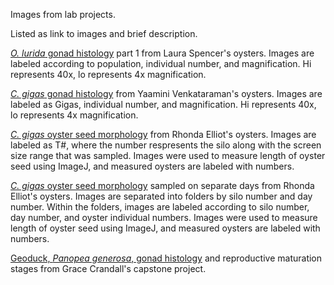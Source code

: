 Images from lab projects.

Listed as link to images and brief description.

[*O. lurida* gonad histology](https://drive.google.com/drive/folders/0B_Kednl1tNImYW1oaGU2MENla0U?usp=sharing) part 1 from Laura Spencer's oysters. Images are labeled according to population, individual number, and magnification. Hi represents 40x, lo represents 4x magnification. 

[*C. gigas* gonad histology](https://drive.google.com/drive/folders/0B_Kednl1tNImX0MyY0tTdlBrRjg?usp=sharing) from Yaamini Venkataraman's oysters. Images are labeled as Gigas, individual number, and magnification. Hi represents 40x, lo represents 4x magnification.

[*C. gigas* oyster seed morphology](https://drive.google.com/drive/folders/0B_Kednl1tNImWTJLYUxHVzA0eWs?usp=sharing) from Rhonda Elliot's oysters. Images are labeled as T#, where the number respresents the silo along with the screen size range that was sampled. Images were used to measure length of oyster seed using ImageJ, and measured oysters are labeled with numbers.

[*C. gigas* oyster seed morphology](https://drive.google.com/drive/folders/0B_Kednl1tNImN0ZvM0FYLWxXYVk?usp=sharing) sampled on separate days from Rhonda Elliot's oysters. Images are separated into folders by silo number and day number. Within the folders, images are labeled according to silo number, day number, and oyster individual numbers. Images were used to measure length of oyster seed using ImageJ, and measured oysters are labeled with numbers. 

[Geoduck, *Panopea generosa*, gonad histology](https://figshare.com/articles/Reproductive_Maturation_in_Geoduck_clams_Panopea_generosa_/3205975) and reproductive maturation stages from Grace Crandall's capstone project. 
